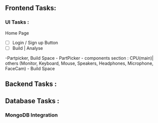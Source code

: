 ## Frontend Tasks: 
### UI Tasks :
Home Page <br>
- [ ] Login / Sign up Button
- [ ] Build | Analyse

-Partpicker, Build Space
        - PartPicker - components section : CPU(main)| others (Monitor, Keyboard, Mouse, Speakers, Headphones, Microphone, FaceCam)
        - Build Space


## Backend Tasks :


## Database Tasks :
### MongoDB Integration